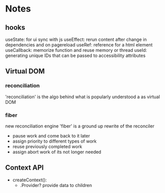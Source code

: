 # Notes

## hooks

useState: for ui sync with js
useEffect: rerun content after change in dependencies and on pagereload
useRef: reference for a html element
useCallback: memorize function and reuse memory or thread
useId: generating unique IDs that can be passed to accessibility attributes

## Virtual DOM

### reconciliation
'reconciliation' is the algo behind what is popularly understood a as virtual DOM

### fiber
new reconciliation engine
'fiber' is a ground up rewrite of the reconciler
- pause work and come back to it later
- assign priority to different types of work
- reuse previously completed work
- assign abort work of its not longer needed

## Context API
  - createContext():
    - .Provider? provide data to children